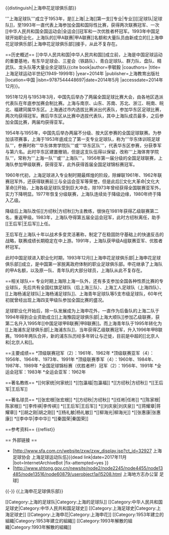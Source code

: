 {{distinguish|上海申花足球俱乐部}}

'''上海足球队'''成立于1953年，是[[上海|上海]]第一支[[专业|专业]][[足球队|足球队]]，至1993年一直代表上海参加全国和国际性比赛，获得两次联赛冠军、一次[[中华人民共和国全国运动会|全运会]]冠军和一次优胜者杯冠军。1993年中国足球开始职业化，上海队的[[甲A联赛|甲A联赛]]名额和大量队员由新成立的[[上海申花足球俱乐部|上海申花足球俱乐部]]接手，从此不复存在。

==历史概述==
[[中华人民共和国|中华人民共和国]]成立前，上海是中国足球运动的重要基地，有东华足球会、三星会（铁路队）、青白足球队、群力队、盘队、精武队、龙头队等大量业余足球队<ref>{{cite book|author=李毓毅 |coauthors= |title=上海足球运动半世纪(1949-1999年) |year=2014年 |publisher=上海教育出版社 |location=中国 |isbn=9787544448697|date=2014年5月 |accessdate=2014年12月}}</ref>。

1951年12月与1953年3月，中国先后举办了两届全国足球比赛大会，由各地区选派代表队在年底参加赛会制比赛。上海与南京、山东、苏南、苏北、浙江、皖南、皖北、福建同属华东区。上海通过市内选拔比赛派出代表队，参加华东区足球比赛，两次均获得冠军。赛后华东区从比赛中选拔代表队，其中上海队成员最多，之后参加全国比赛，两届均获得亚军。

1954年与1955年，中国先后举办两届不分级、按大区参赛的全国足球联赛。为参加该项赛事，上海于1953年底成立了第一支专业足球队，称为'''华东体训班足球队'''，参赛时称'''华东体育学院队'''或'''华东区队'''，代表华东区参赛，分获季军与第六名。此时华东区建置撤销，但是这支队伍得以保留，改称'''上海体育学院队'''，常称为'''上海一队'''或'''上海队'''。1956年第一届分级的全国足球联赛，上海队参加甲级联赛，获得亚军，此外获得首届全国足球锦标赛冠军。

1960年代初，上海足球进入专业制时期最辉煌的阶段，除蝉联1961年、1962年联赛冠军外，还获得联赛前三与全运会亚军等荣誉。但是此后[[文化大革命|文化大革命]]开始，上海各级足球队受到巨大冲击，除1973年曾经获得全国联赛亚军外，实力下降明显。1977年恢复分级联赛，上海队连续处于降级边缘，1980年终于降入乙级。

降级后上海队改任[[方纫秋|方纫秋]]为主教练，很快在1981年获得乙级联赛第二名，重返甲级。1983年，上海队夺得第五届全运会冠军，此时方纫秋离任，助手[[王后军|王后军]]上任。

王后军在上海队十年以战术多变灵活著称，制定了在稳固防守基础上的快速反击的战略，联赛成绩长期稳定在中上游。1991年，上海队获甲级A组联赛亚军、优胜者杯冠军。

此时中国足球进入职业化时期，1993年12月[[上海申花足球俱乐部|上海申花足球俱乐部]]成立，是中国第一家脱离政府体制的职业足球俱乐部。申花继承了上海队的甲A名额，以及原一队、青年队的大部分球员，上海队从此不复存在。

==相关球队==
专业时期上海除上海一队外，还有多支参加全国各种性质比赛的专业球队，先后共有全国红旗足球队（后上海三队）、上海工人足球队（上海四队）、[[上海杨浦足球队|上海杨浦足球队]]、上海青年足球队等5支市级足球队，60年代初就曾经出现上海四支甲级队参加全国比赛的盛况。

足球职业化开始后，除一队发展成为上海申花外，一直作为后备队的上海二队于1994年得到企业资助成立[[上海豫园足球俱乐部|上海大顺队]]参加乙级联赛，获第二名升入1995年[[中国足球甲B联赛|甲B联赛]]。而上海青年队于1995年转化为[[上海浦东足球俱乐部|上海浦东队]]，当年获得乙级联赛冠军，升入1996年甲B联赛。1998年两队合并，新的浦东队历经多年转让与迁徙，目前是中超的[[北京人和|北京人和]]。

==主要成绩==
*顶级联赛冠军（2）：1961年、1962年
*顶级联赛亚军（4）：1956年、1964年、1973年、1991年
*顶级联赛季军（4）：1960年、1984年、1987年、1989年
*全国足球锦标赛（优胜者杯）冠军（2）：1956年、1991年
*全运会冠军：1983年
*全运会亚军：1962年

==著名教练==
*[[何家统|何家统]]
*[[包瀛福|包瀛福]]
*[[方纫秋|方纫秋]]
*[[王后军|王后军]]

==著名球员==
*[[张宏根|张宏根]]
*[[方纫秋|方纫秋]]
*[[任彬|任彬]]
*[[陈家根|陈家根]]
*[[李传褀|李传褀]]
*[[王后军|王后军]]
*[[刘庆泉|刘庆泉]]
*[[蒋耀章|蒋耀章]]
*[[胡之刚|胡之刚]]
*[[杨礼敏|杨礼敏]]
*[[柳海光|柳海光]]
*[[张惠康|张惠康]]
*[[李中华|李中华]]
*[[秦国荣|秦国荣]]

==参考资料==
{{reflist}}

== 外部链接 ==
* [http://www.sfa.com.cn/website/zxw/zxw_display.jsp?ct_id=32927 上海足球协会 上海足球运动队伍]{{dead link|date=2017年11月 |bot=InternetArchiveBot |fix-attempted=yes }}
* [http://www.shtong.gov.cn/newsite/node2/node2245/node4455/node13485/node13516/node60879/userobject1ai15208.html 上海地方志办公室 足球]

{{-}}
{{上海申花足球俱乐部}}

[[Category:上海的足球队|Category:上海的足球队]]
[[Category:中华人民共和国足球史|Category:中华人民共和国足球史]]
[[Category:上海足球史|Category:上海足球史]]
[[Category:上海申花|Category:上海申花]]
[[Category:1953年建立的組織|Category:1953年建立的組織]]
[[Category:1993年解散的組織|Category:1993年解散的組織]]